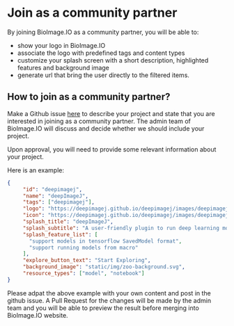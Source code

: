 # Join as a community partner

By joining BioImage.IO as a community partner, you will be able to:
 * show your logo in BioImage.IO
 * associate the logo with predefined tags and content types
 * customize your splash screen with a short description, highlighted features and background image
 * generate url that bring the user directly to the filtered items.

## How to join as a community partner?
 Make a Github issue [here](https://github.com/bioimage-io/bioimage.io/issues) to describe your project and state that you are interested in joining as a community partner. The admin team of BioImage.IO will discuss and decide whether we should include your project.

 Upon approval, you will need to provide some relevant information about your project.

 Here is an example:
 ```json
 {
      "id": "deepimagej",
      "name": "deepImageJ",
      "tags": ["deepimagej"],
      "logo": "https://deepimagej.github.io/deepimagej/images/deepimagej_logo.png",
      "icon": "https://deepimagej.github.io/deepimagej/images/deepimagej_logo.png",
      "splash_title": "deepImageJ",
      "splash_subtitle": "A user-friendly plugin to run deep learning models in ImageJ",
      "splash_feature_list": [
        "support models in tensorflow SavedModel format",
        "support running models from macro"
      ],
      "explore_button_text": "Start Exploring",
      "background_image": "static/img/zoo-background.svg",
      "resource_types": ["model", "notebook"]
}
```

Please adpat the above example with your own content and post in the github issue. A Pull Request for the changes will be made by the admin team and you will be able to preview the result before merging into BioImage.IO website.

